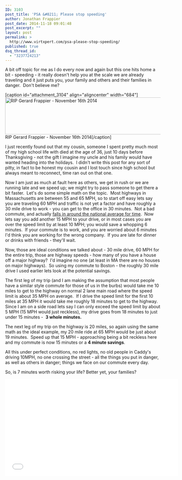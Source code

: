 ```yaml
---
ID: 3103
post_title: 'PSA &#8211; Please stop speeding'
author: Jonathan Frappier
post_date: 2014-11-18 09:01:48
post_excerpt: ""
layout: post
permalink: >
  http://www.virtxpert.com/psa-please-stop-speeding/
published: true
dsq_thread_id:
  - "3237724213"
---
```

A bit off topic for me as I do every now and again but this one hits home a bit - speeding - it really doesn't help you at the scale we are already traveling and it just puts you, your family and others and their families in danger.  Don't believe me?

[caption id="attachment_3104" align="aligncenter" width="684"]<a href="http://www.boston.com/news/local/massachusetts/2014/11/16/bellingham-man-dies-crash/M3bcJO3AdMtNjZ0Iqam6zL/story.html"><img class="wp-image-3104 size-full" src="http://www.virtxpert.com/wp-content/uploads/2014/11/gerard-frappier-died-nov-16-2014.png" alt="RIP Gerard Frappier - November 16th 2014" width="684" height="120" /></a> RIP Gerard Frappier - November 16th 2014[/caption]

I just recently found out that my cousin, someone I spent pretty much most of my high school life with died at the age of 36, just 10 days before Thanksgiving - not the gift I imagine my uncle and his family would have wanted heading into the holidays.  I didn't write this post for any sort of pitty, in fact to be honest my cousin and I lost touch since high school but always meant to reconnect, time ran out on that one.

Now I am just as much at fault here as others, we get in rush or we are running late and we speed up; we might try to pass someone to get there a bit faster.  Let's do some simple math on the topic.  Most highways in Massachusetts are between 55 and 65 MPH, so to start off easy lets say you are traveling 60 MPH and traffic is not yet a factor and have roughly a 30 mile drive to work - you can get to the office in 30 minutes.  Not a bad commute, and actually <a href="http://www.washingtonpost.com/blogs/wonkblog/wp/2013/03/05/commuting-in-the-u-s-is-long-and-hellish-but-at-least-it-hasnt-gotten-worse/" target="_blank">falls in around the national average for time</a>.  Now lets say you add another 15 MPH to your drive, or in most cases you are over the speed limit by at least 10 MPH; you would save a whopping 6 minutes.  If your commute is to work, and you are worried about 6 minutes I'd think you are working for the wrong company.  If you are late for dinner or drinks with friends - they'll wait.

Now, those are ideal conditions we talked about - 30 mile drive, 60 MPH for the entire trip, those are highway speeds - how many of you have a house off a major highway?  I'd imagine no one (at least in MA there are no houses on major highways).  So using my commute to Boston - the roughly 30 mile drive I used earlier lets look at the potential savings.

The first leg of my trip (and I am making the assumption that most people have a similar style commute for those of us in the burbs) would take me 10 miles to get to the highway on normal 2 lane main road where the speed limit is about 35 MPH on average.  If I drive the speed limit for the first 10 miles at 35 MPH it would take me roughly 18 minutes to get to the highway.  Since I am on a side road lets say I can only exceed the speed limit by about 5 MPH (15 MPH would just reckless), my drive goes from 18 minutes to just under 15 minutes -  <strong>3 whole minutes.</strong>

The next leg of my trip on the highway is 20 miles, so again using the same math as the ideal example, my 20 mile ride at 65 MPH would be just about 19 minutes.  Speed up that 15 MPH - approaching being a bit reckless here and my commute is now 15 minutes or a <strong>4 minute savings</strong>.

All this under perfect conditions, no red lights, no old people in Caddy's driving 10MPH, no one crossing the street - all the things you put in danger, as well as others in danger; things we face on our commute every day.

So, is 7 minutes worth risking your life? Better yet, your families?

<iframe src="//www.youtube.com/embed/bvLaTupw-hk" width="560" height="315" frameborder="0" allowfullscreen="allowfullscreen"></iframe>